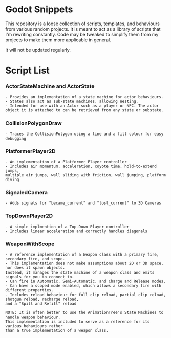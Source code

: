 # Godot Snippets

This repository is a loose collection of scripts, templates,
and behaviours from various random projects. It is meant to
act as a library of scripts that I'm rewriting constantly.
Code may be tweaked to simplify them from my projects to make
them more applicable in general.

It will not be updated regularly.

# Script List

### ActorStateMachine and ActorState
	- Provides an implementation of a state machine for actor behaviours.
	- States also act as sub-state machines, allowing nesting.
	- Intended for use with an Actor such as a player or NPC. The actor
	object it is attached to can be retrieved from any state or substate.


### CollisionPolygonDraw
	- Traces the CollisionPolygon using a line and a fill colour for easy debugging


### PlatformerPlayer2D
	- An implementation of a Platformer Player controller
	- Includes air momentum, acceleration, coyote time, hold-to-extend jumps,
	multiple air jumps, wall sliding with friction, wall jumping, platform diving


### SignaledCamera
	- Adds signals for "became_current" and "lost_current" to 3D Cameras


### TopDownPlayer2D
	- A simple implmention of a Top-Down Player controller
	- Includes linear acceleration and correctly handles diagonals


### WeaponWithScope
	- A reference implementation of a Weapon class with a primary fire, secondary fire, and scope.
	- This implementation does not make assumptions about 2D or 3D space, nor does it spawn objects.
	Instead, it manages the state machine of a weapon class and emits signals for you to connect to.
	- Can fire in Automatic, Semi-Automatic, and Charge and Release modes.
	- Can have a scoped mode enabled, which allows a secondary fire with different properties.
	- Includes reload behaviour for full clip reload, partial clip reload, shotgun reload, recharge reload,
	and a "Spill and Refill" reload

	NOTE: It is often better to use the AnimationTree's State Machines to handle weapon behaviour.
	This implementation is included to serve as a reference for its various behaviours rather
	than a true implementation of a weapon class.



